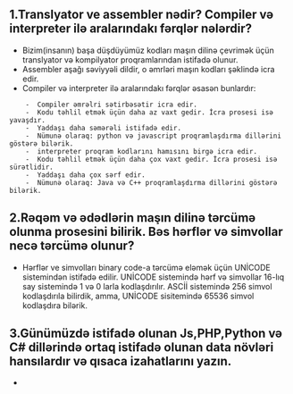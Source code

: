 ## 1.Translyator ve assembler nədir? Compiler və interpreter ilə aralarındakı fərqlər nələrdir?
 - Bizim(insanın) başa düşdüyümüz kodları maşın dilinə çevrimək üçün translyator və kompilyator proqramlarından istifadə olunur.
 - Assembler aşağı səviyyəli dildir, o əmrləri maşın kodları şəklində icra edir.
 - Compiler və interpreter ilə aralarındakı fərqlər əsasən bunlardır:
```
    -  Compiler əmrəlri sətirbəsətir icra edir.
    -  Kodu təhlil etmək üçün daha az vaxt gedir. İcra prosesi isə yavaşdır.
    -  Yaddaşı daha səmərəli istifadə edir.
    -  Nümunə olaraq: python və javascript proqramlaşdırma dillərini göstərə bilərik.
    -  interpreter proqram kodlarını hamısını birgə icra edir.
    -  Kodu təhlil etmək üçün daha çox vaxt gedir. İcra prosesi isə sürətlidir.
    -  Yaddaşı daha çox sərf edir.
    -  Nümunə olaraq: Java və C++ proqramlaşdırma dillərini göstərə bilərik.
```
## 2.Rəqəm və ədədlərin maşın dilinə tərcümə olunma prosesini bilirik. Bəs hərflər və simvollar necə tərcümə olunur?
 - Hərflər ve simvolları binary code-a tərcümə eləmək üçün UNİCODE sistemindən istifadə edilir. UNİCODE sistemində hərf və simvollar 16-lıq say sistemində 1 və 0 larla kodlaşdırılır. ASCİİ sistemində 256 simvol kodlaşdırıla bilirdik, amma, UNİCODE sisitemində 65536 simvol kodlaşdıra bilərik.
## 3.Günümüzdə istifadə olunan Js,PHP,Python və C# dillərində ortaq istifadə olunan data növləri hansılardır və qısaca izahatlarını yazın.
 - 